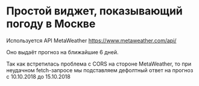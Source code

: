 # Простой виджет, показывающий погоду в Москве

Используется API MetaWeather https://www.metaweather.com/api/

Оно выдаёт прогноз на ближайшие 6 дней.

Так как встретилась проблема с CORS на стороне MetaWeather, то при неудачном fetch-запросе мы подставляем дефолтный ответ
на прогноз с 10.10.2018 до 15.10.2018
